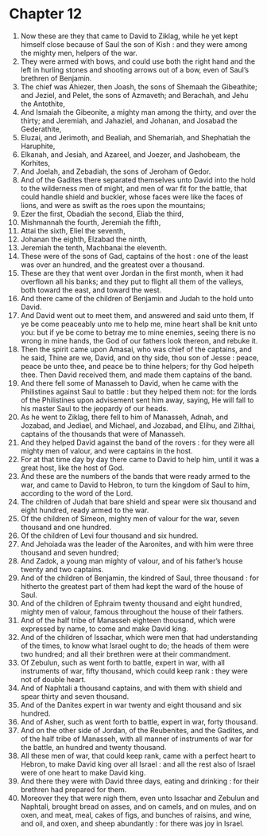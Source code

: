 # Chapter 12

1. Now these are they that came to David to Ziklag, while he yet kept himself close because of Saul the son of Kish : and they were among the mighty men, helpers of the war.
2. They were armed with bows, and could use both the right hand and the left in hurling stones and shooting arrows out of a bow, even of Saul’s brethren of Benjamin.
3. The chief was Ahiezer, then Joash, the sons of Shemaah the Gibeathite; and Jeziel, and Pelet, the sons of Azmaveth; and Berachah, and Jehu the Antothite,
4. And Ismaiah the Gibeonite, a mighty man among the thirty, and over the thirty; and Jeremiah, and Jahaziel, and Johanan, and Josabad the Gederathite,
5. Eluzai, and Jerimoth, and Bealiah, and Shemariah, and Shephatiah the Haruphite,
6. Elkanah, and Jesiah, and Azareel, and Joezer, and Jashobeam, the Korhites,
7. And Joelah, and Zebadiah, the sons of Jeroham of Gedor.
8. And of the Gadites there separated themselves unto David into the hold to the wilderness men of might, and men of war fit for the battle, that could handle shield and buckler, whose faces were like the faces of lions, and were as swift as the roes upon the mountains;
9. Ezer the first, Obadiah the second, Eliab the third,
10. Mishmannah the fourth, Jeremiah the fifth,
11. Attai the sixth, Eliel the seventh,
12. Johanan the eighth, Elzabad the ninth,
13. Jeremiah the tenth, Machbanai the eleventh.
14. These were of the sons of Gad, captains of the host : one of the least was over an hundred, and the greatest over a thousand.
15. These are they that went over Jordan in the first month, when it had overflown all his banks; and they put to flight all them of the valleys, both toward the east, and toward the west.
16. And there came of the children of Benjamin and Judah to the hold unto David.
17. And David went out to meet them, and answered and said unto them, If ye be come peaceably unto me to help me, mine heart shall be knit unto you: but if ye be come to betray me to mine enemies, seeing there is no wrong in mine hands, the God of our fathers look thereon, and rebuke it.
18. Then the spirit came upon Amasai, who was chief of the captains, and he said, Thine are we, David, and on thy side, thou son of Jesse : peace, peace be unto thee, and peace be to thine helpers; for thy God helpeth thee. Then David received them, and made them captains of the band.
19. And there fell some of Manasseh to David, when he came with the Philistines against Saul to battle : but they helped them not: for the lords of the Philistines upon advisement sent him away, saying, He will fall to his master Saul to the jeopardy of our heads.
20. As he went to Ziklag, there fell to him of Manasseh, Adnah, and Jozabad, and Jediael, and Michael, and Jozabad, and Elihu, and Zilthai, captains of the thousands that were of Manasseh.
21. And they helped David against the band of the rovers : for they were all mighty men of valour, and were captains in the host.
22. For at that time day by day there came to David to help him, until it was a great host, like the host of God.
23. And these are the numbers of the bands that were ready armed to the war, and came to David to Hebron, to turn the kingdom of Saul to him, according to the word of the Lord.
24. The children of Judah that bare shield and spear were six thousand and eight hundred, ready armed to the war.
25. Of the children of Simeon, mighty men of valour for the war, seven thousand and one hundred.
26. Of the children of Levi four thousand and six hundred.
27. And Jehoiada was the leader of the Aaronites, and with him were three thousand and seven hundred;
28. And Zadok, a young man mighty of valour, and of his father’s house twenty and two captains.
29. And of the children of Benjamin, the kindred of Saul, three thousand : for hitherto the greatest part of them had kept the ward of the house of Saul.
30. And of the children of Ephraim twenty thousand and eight hundred, mighty men of valour, famous throughout the house of their fathers.
31. And of the half tribe of Manasseh eighteen thousand, which were expressed by name, to come and make David king.
32. And of the children of Issachar, which were men that had understanding of the times, to know what Israel ought to do; the heads of them were two hundred; and all their brethren were at their commandment.
33. Of Zebulun, such as went forth to battle, expert in war, with all instruments of war, fifty thousand, which could keep rank : they were not of double heart.
34. And of Naphtali a thousand captains, and with them with shield and spear thirty and seven thousand.
35. And of the Danites expert in war twenty and eight thousand and six hundred.
36. And of Asher, such as went forth to battle, expert in war, forty thousand.
37. And on the other side of Jordan, of the Reubenites, and the Gadites, and of the half tribe of Manasseh, with all manner of instruments of war for the battle, an hundred and twenty thousand.
38. All these men of war, that could keep rank, came with a perfect heart to Hebron, to make David king over all Israel : and all the rest also of Israel were of one heart to make David king.
39. And there they were with David three days, eating and drinking : for their brethren had prepared for them.
40. Moreover they that were nigh them, even unto Issachar and Zebulun and Naphtali, brought bread on asses, and on camels, and on mules, and on oxen, and meat, meal, cakes of figs, and bunches of raisins, and wine, and oil, and oxen, and sheep abundantly : for there was joy in Israel.

